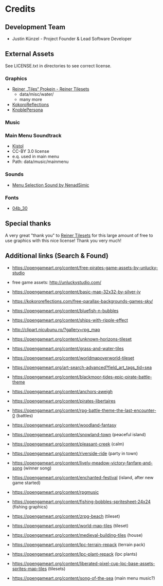 # Credits

## Development Team

  - Justin Künzel - Project Founder & Lead Software Developer
  
## External Assets

See LICENSE.txt in directories to see correct license.

### Graphics

  - [Reiner „Tiles“ Prokein - Reiner Tilesets](https://www.reinerstilesets.de/de/)
      * data/misc/water/
      * many more
  - [KokoroReflections](https://kokororeflections.com/free-old-fashioned-parallax-pirate-ship-for-rpg-maker/)
  - [KnoblePersona](http://opengameart.org/content/ocean-background)
  
### Music

### Main Menu Soundtrack

  - [Kistol](https://opengameart.org/content/song-of-the-sea)
  - CC-BY 3.0 license
  - e.q. used in main menu
  - Path: data/music/mainmenu
  
### Sounds

  - [Menu Selection Sound by NenadSimic](https://opengameart.org/content/menu-selection-click)
  
### Fonts

  - [04b_30](http://www.dafont.com/de/04.d4#null)
  
## Special thanks

A very great "thank you" to [Reiner Tilesets](https://www.reinerstilesets.de/de/) for this large amount of free to use graphics with this nice license!
Thank you very much!

## Additional links (Search & Found)

  - https://opengameart.org/content/free-pirates-game-assets-by-unlucky-studio
  - free game assets: http://unluckystudio.com/
  - https://opengameart.org/content/basic-map-32x32-by-silver-iv
  - https://kokororeflections.com/free-parallax-backgrounds-games-sky/
  - https://opengameart.org/content/bluefish-n-bubbles
  - https://opengameart.org/content/ships-with-ripple-effect
  - http://clipart.nicubunu.ro/?gallery=rpg_map
  - https://opengameart.org/content/unknown-horizons-tileset
  - https://opengameart.org/content/grass-and-water-tiles
  - https://opengameart.org/content/worldmapoverworld-tileset
  - https://opengameart.org/art-search-advanced?field_art_tags_tid=sea
  - https://opengameart.org/content/blackmoor-tides-epic-pirate-battle-theme
  - https://opengameart.org/content/anchors-aweigh
  - https://opengameart.org/content/pirates-libertaires
  - https://opengameart.org/content/rpg-battle-theme-the-last-encounter-0 (battles)
  - https://opengameart.org/content/woodland-fantasy
  - https://opengameart.org/content/snowland-town (peaceful island)
  - https://opengameart.org/content/pleasant-creek (calm)
  - https://opengameart.org/content/riverside-ride (party in town)
  - https://opengameart.org/content/lively-meadow-victory-fanfare-and-song (winner song)
  - https://opengameart.org/content/enchanted-festival (island, after new game started)
  - https://opengameart.org/content/rpgmusic
  - https://opengameart.org/content/fishing-bobbles-spritesheet-24x24 (fishing graphics)
  - https://opengameart.org/content/zrpg-beach (tileset)
  - https://opengameart.org/content/world-map-tiles (tileset)
  - https://opengameart.org/content/medieval-building-tiles (house)
  - https://opengameart.org/content/lpc-terrain-repack (terrain pack)
  - https://opengameart.org/content/lpc-plant-repack (lpc plants)
  - https://opengameart.org/content/liberated-pixel-cup-lpc-base-assets-sprites-map-tiles (tilesets)
  
  - https://opengameart.org/content/song-of-the-sea (main menu music?)